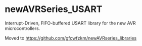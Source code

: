 # newAVRSeries_USART
Interrupt-Driven, FIFO-buffered USART library for the new AVR microcontrollers.

Moved to <https://github.com/gfcwfzkm/newAVRseries_libraries>
